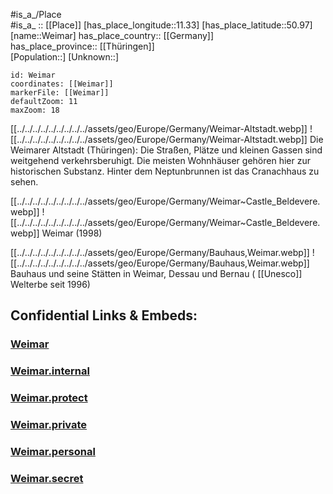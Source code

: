 ﻿---
location: [50.97,11.33] 
mapzoom: [7,12] 
mapmarker: city 
type: City
tags:
- geo/City


SpocWebEntityId: 35502
isDeleted: false
confidential: public

---
#is_a_/Place  
#is_a_ :: [[Place]] 
[has_place_longitude::11.33] 
[has_place_latitude::50.97] 
[name::Weimar] 
has_place_country:: [[Germany]]  
has_place_province:: [[Thüringen]]  
[Population::] 
[Unknown::] 


```leaflet
id: Weimar
coordinates: [[Weimar]] 
markerFile: [[Weimar]] 
defaultZoom: 11 
maxZoom: 18
```


[[../../../../../../../../../assets/geo/Europe/Germany/Weimar-Altstadt.webp]] 
![[../../../../../../../../../assets/geo/Europe/Germany/Weimar-Altstadt.webp]] 
Die Weimarer Altstadt (Thüringen): 
Die Straßen, Plätze und kleinen Gassen sind weitgehend verkehrsberuhigt. 
Die meisten Wohnhäuser gehören hier zur historischen Substanz. 
Hinter dem Neptunbrunnen ist das Cranachhaus zu sehen.

[[../../../../../../../../../assets/geo/Europe/Germany/Weimar~Castle_Beldevere.webp]] 
![[../../../../../../../../../assets/geo/Europe/Germany/Weimar~Castle_Beldevere.webp]] 
Weimar (1998)

[[../../../../../../../../../assets/geo/Europe/Germany/Bauhaus,Weimar.webp]] 
![[../../../../../../../../../assets/geo/Europe/Germany/Bauhaus,Weimar.webp]] 
Bauhaus und seine Stätten in Weimar, Dessau und Bernau ( [[Unesco]] Welterbe seit 1996)


## Confidential Links & Embeds: 

### [Weimar](/_public/Earth/Continent/Europe/Europe~Central/Germany/Germany~East/Thüringen/counties~TH/Weimar.md) 

### [Weimar.internal](/_internal/Earth/Continent/Europe/Europe~Central/Germany/Germany~East/Thüringen/counties~TH/Weimar.internal.md) 

### [Weimar.protect](/_protect/Earth/Continent/Europe/Europe~Central/Germany/Germany~East/Thüringen/counties~TH/Weimar.protect.md) 

### [Weimar.private](/_private/Earth/Continent/Europe/Europe~Central/Germany/Germany~East/Thüringen/counties~TH/Weimar.private.md) 

### [Weimar.personal](/_personal/Earth/Continent/Europe/Europe~Central/Germany/Germany~East/Thüringen/counties~TH/Weimar.personal.md) 

### [Weimar.secret](/_secret/Earth/Continent/Europe/Europe~Central/Germany/Germany~East/Thüringen/counties~TH/Weimar.secret.md) 
